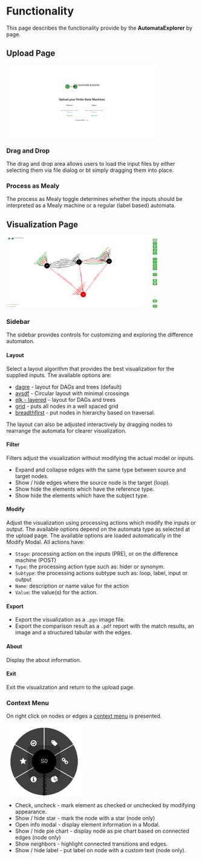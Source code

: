 # Functionality
This page describes the functionality provide by the **AutomataExplorer** by page. 

## Upload Page
<img src="img/UploadPage.png" alt="Upload Page" width="400"/>

### Drag and Drop
The drag and drop area allows users to load the input files by either selecting them via file dialog or bt simply dragging them into place. 

### Process as Mealy
The process as Mealy toggle determines whether the inputs should be interpreted as a Mealy machine or a regular (label based) automata. 

## Visualization Page
<img src="img/VisualizationPage.png" alt="Visualization Page" width="400"/>

### Sidebar
The sidebar provides controls for customizing and exploring the difference automaton. 

#### Layout
Select a layout algorithm that provides the best visualization for the supplied inputs. The available options are: 
- [dagre](https://github.com/cytoscape/cytoscape.js-dagre) - layout for DAGs and trees (default)
- [avsdf](https://github.com/iVis-at-Bilkent/cytoscape.js-avsdf) - Circular layout with minimal crossings
- [elk - layered](https://github.com/cytoscape/cytoscape.js-elk) - layout for DAGs and trees
- [grid](https://js.cytoscape.org/#layouts/grid) - puts all nodes in a well spaced grid
- [breadthfirst](https://js.cytoscape.org/#layouts/breadthfirst) - put nodes in hierarchy based on traversal.

The layout can also be adjusted interactively by dragging nodes to rearrange the automata for clearer visualization. 

#### Filter
Filters adjust the visualization without modifying the actual model or inputs.
- Expand and collapse edges with the same type between source and target nodes. 
- Show / hide edges where the source node is the target (loop).  
- Show hide the elements which have the reference type.
- Show hide the elements which have the subject type.

#### Modify
Adjust the visualization using processing actions which modify the inputs or output. The available options depend on the automata type as selected at the upload page. The available options are loaded automatically in the Modify Modal. All actions have:

- `Stage`: processing action on the inputs (PRE), or on the difference machine (POST)
- `Type`: the processing action type such as: hider or synonym.  
- `Subtype`: the processing actions subtype such as: loop, label, input or output
- `Name`: description or name value for the action
- `Value`: the value(s) for the action. 

#### Export
- Export the visualization as a `.pgn` image file.
- Export the comparison result as a `.pdf` report with the match results, an image and a structured tabular with the edges. 

#### About
Display the about information.

#### Exit
Exit the visualization and return to the upload page. 

### Context Menu 
On right click on nodes or edges a [context menu](https://github.com/cytoscape/cytoscape.js-cxtmenu) is presented.

<img src="img/cxt-menu.png" alt="Visualization Page" width="200"/>

- Check, uncheck - mark element as checked or unchecked by modifying appearance. 
- Show / hide star - mark the node with a star (node only)
- Open info modal - display element information in a Modal.
- Show / hide pie chart - display node as pie chart based on connected edges (node only)
- Show neighbors - highlight connected transitions and edges.
- Show / hide label - put label on node with a custom text (node only).